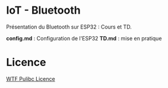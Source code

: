 ﻿# IoT - Bluetooth

Présentation du Bluetooth sur ESP32 : Cours et TD.

**config.md** : Configuration de l'ESP32
**TD.md** : mise en pratique

# Licence

[WTF Pulibc Licence](http://www.wtfpl.net/txt/copying/)
